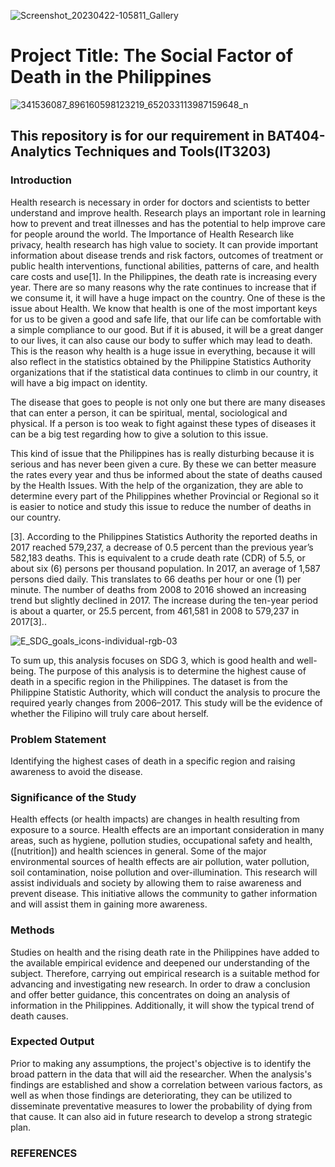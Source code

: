 
![Screenshot_20230422-105811_Gallery](https://user-images.githubusercontent.com/112838111/234013022-68d84c33-7e84-4424-9e05-68cc361ed445.jpg)
# Project Title: The Social Factor of Death in the Philippines
![341536087_896160598123219_652033113987159648_n](https://user-images.githubusercontent.com/112838111/234029865-639ad034-2ed4-413a-979c-e0304b529b53.png)
## This repository is for our requirement in BAT404- Analytics Techniques and Tools(IT3203)
### Introduction

Health research is necessary in order for doctors and scientists to better understand and improve health. Research plays an important role in learning how to prevent and treat illnesses and has the potential to help improve care for people around the world. The Importance of Health Research like privacy, health research has high value to society. It can provide important information about disease trends and risk factors, outcomes of treatment or public health interventions, functional abilities, patterns of care, and health care costs and use[1].
In the Philippines, the death rate is increasing every year. There are so many reasons why the rate continues to increase that if we consume it, it will have a huge impact on the country. One of these is the issue about Health. We know that health is one of the most important keys for us to be given a good and safe life, that our life can be comfortable with a simple compliance to our good. But if it is abused, it will be a great danger to our lives, it can also cause our body to suffer which may lead to death. This is the reason why health is a huge issue in everything, because it will also reflect in the statistics obtained by the Philippine Statistics Authority organizations that if the statistical data continues to climb in our country, it will have a big impact on identity.


The disease that goes to people is not only one but there are many diseases that can enter a person, it can be spiritual, mental, sociological and physical. If a person is too weak to fight against these types of diseases it can be a big test regarding how to give a solution to this issue.

This kind of issue that the Philippines has is really disturbing because it is serious and has never been given a cure. By these we can better measure the rates every year and thus be informed about the state of deaths caused by the Health Issues. With the help of the organization, they are able to determine every part of the Philippines whether Provincial or Regional so it is easier to notice and study this issue to reduce the number of deaths in our country.

[3]. According to the Philippines Statistics Authority the reported deaths in 2017 reached 579,237, a decrease of 0.5 percent than the previous year’s 582,183 deaths. This is equivalent to a crude death rate (CDR) of 5.5, or about six (6) persons per thousand population. In 2017, an average of 1,587 persons died daily. This translates to 66 deaths per hour or one (1) per minute. The number of deaths from 2008 to 2016 showed an increasing trend but slightly declined in 2017. The increase during the ten-year period is about a quarter, or 25.5 percent, from 461,581 in 2008 to 579,237 in 2017[3]..


![E_SDG_goals_icons-individual-rgb-03](https://user-images.githubusercontent.com/112838111/234018385-14e65330-702d-4af9-bb13-7f024d1947bf.png)

To sum up, this analysis focuses on SDG 3, which is good health and well-being. The purpose of this analysis is to determine the highest cause of death in a specific region in the Philippines. The dataset is from the Philippine Statistic Authority, which will conduct the analysis to procure the required yearly changes from 2006–2017. This study will be the evidence of whether the Filipino will truly care about herself.

### Problem Statement
Identifying the highest cases of death in a specific region and raising awareness to avoid the disease.
### Significance of the Study
Health effects (or health impacts) are changes in health resulting from exposure to a source. Health effects are an important consideration in many areas, such as hygiene, pollution studies, occupational safety and health, ([nutrition]) and health sciences in general. Some of the major environmental sources of health effects are air pollution, water pollution, soil contamination, noise pollution and over-illumination.
This research will assist individuals and society by allowing them to raise awareness and prevent disease. This initiative allows the community to gather information and will assist them in gaining more awareness.
### Methods
Studies on health and the rising death rate in the Philippines have added to the available empirical evidence and deepened our understanding of the subject. Therefore, carrying out empirical research is a suitable method for advancing and investigating new research. In order to draw a conclusion and offer better guidance, this concentrates on doing an analysis of information in the Philippines. Additionally, it will show the typical trend of death causes.
### Expected Output
Prior to making any assumptions, the project's objective is to identify the broad pattern in the data that will aid the researcher. When the analysis's findings are established and show a correlation between various factors, as well as when those findings are deteriorating, they can be utilized to disseminate preventative measures to lower the probability of dying from that cause. It can also aid in future research to develop a strong strategic plan.

### REFERENCES
